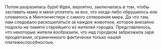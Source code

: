 Потом разразилась буря! Идея, вероятно, заключалась в том, чтобы заставить маму и меня уплатить за все, что когда-либо обрушилось или сломалось в Минтончестере с самого сотворения мира. Да что там, нам следовало раскошелиться за каждое животное, которое внезапно подохло на памяти старейшего из жителей городка. Представлялось, что некоторые жители вообразили, что над городком забрезжила заря процветания, ограниченного фактически только нашей платежеспособностью.